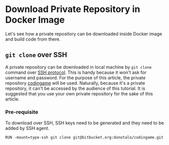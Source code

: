 # Download Private Repository in Docker Image

Let's see how a private repository can be downloaded inside Docker image and build code from there.

## `git clone` over SSH

A private repository can be downloaded in local machine by `git clone` command over [SSH protocol](https://www.ssh.com/academy/ssh/protocol). This is handy because it won't ask for username and password. For the purpose of this article, the private repository [codingame](https://bitbucket.org/donotalo/codingame/src/master/) will be used. Naturally, because it's a private repository, it can't be accessed by the audience of this tutorial. It is suggested that you use your own private repository for the sake of this article.

### Pre-requisite

To download over SSH, SSH keys need to be generated and they need to be added by SSH agent.

```
RUN -mount=type-ssh git clone git@bitbucket.org:donotalo/codingame.git
```
